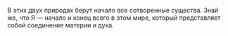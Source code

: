 В этих двух природах берут начало все сотворенные существа. Знай же, что Я — начало и конец всего в этом мире, который представляет собой соединение материи и духа.